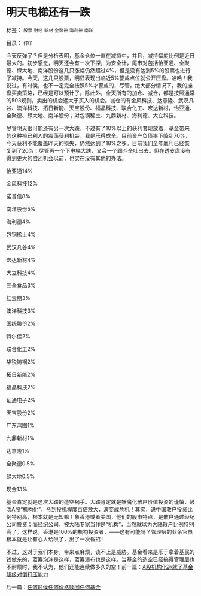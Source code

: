 # 明天电梯还有一跌

标签： `股票` `财经` `新材` `全聚德` `海利德` `南洋` 

目录： `打印`

今天反弹了？但是分析表明，基金仓位一直在减持中，并且，减持幅度比例是近日最大的。初步感觉，明天还会有一次下探，为安全计，尾市对包括怡亚通、全聚德、绿大地、南洋股份这几只涨幅仍然超过4%，但是没有达到5%的股票也进行了减持。今天，这几只股票，明显表现出临近5%警戒点位就公开压盘。哈哈！我说过，有时侯，也不一定完全按照5%才警戒的，尽管，绝大部分情况下，我的操盘买卖策略，已经是可以预计了。除此外，全天所有的加仓、减仓，都是按照通常的503规则，卖出的机会远大于买入的机会。减仓的有金风科技、达意隆、武汉凡谷、澳洋科技、拓日新能、天宝股份、福晶科技、联合化工、宏达新材，怡亚通、全聚德、绿大地、南洋股份；对包钢稀土、九鼎新材、海利德、大立科技。



尽管明天很可能还有另一次大跌，不过有了10%以上的获利套现放着，基金带来的这种损已利人的震荡获利机会，我是乐得成全。目前资产负债率下降到70%，今天获利不能覆盖昨天的损失，仍然达到了18%之多。目前我们全年赢利已经恢复到了20%；尽管再一个下电梯大跌，又会一个跟斗全吐出去。但在透支盘没有得到更大的偿还机会以前，也实在没有其他的办法。

怡亚通14%

金风科技12%

诺普信8%

南洋股份5%

海利德4%

包钢稀土4%

武汉凡谷4%

宏达新材4%

大立科技4%

三全食品3%

红宝丽3%

澳洋科技3%

国统股份2%

特尔佳2%

联合化工2%

华锐铸钢2%

拓日新能2%

福晶科技2%

证通电子2%

天宝股份2%

广东鸿图1%

九鼎新材1%

达意隆1%

全聚德0.5%

绿大地0.5%

现金13%



基金肯定就是这次大跌的造空祸手。大跌肯定就是妖魔化散户价值投资的谨慎，鼓吹A股“机构化”，令到投机程度百倍放大，演变成危机！其实，说中国散户投资比例特别高，根本就是无知嘛！象香港或者美国，他们的股市特点，是散户通过经纪公司投资；而经纪公司，被大陆专家当作是“机构”，当然就以为大陆散户比例特别高了。这样说，香港是100%的机构投资者，——这有可能吗？管理层的业余官员根本就是让有心人给哄了，出了一次昏招！



不过，这对于我们本身，带来点麻烦，谈不上是威胁。基金看来是乐于拿着基民的钱做东的，蓝筹泡沫是这样，蓝筹瀑布也是这样。当基金的造空已经搞得管理层也不耐烦时，我不认为，他们还能连续做多久的空！前一篇：[A股机构化造就了基金超级对倒打压能力](../../../2008/4/14/A股机构化造就了基金超级对倒打压能力.md)

后一篇：[任何时侯任何价格赎回任何基金](../../../2008/4/16/任何时侯任何价格赎回任何基金.md)